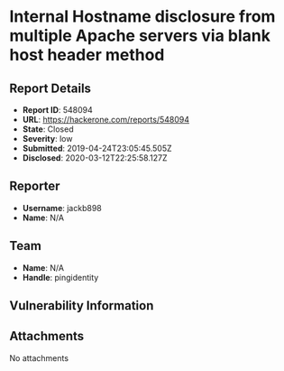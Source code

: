 # Internal Hostname disclosure from multiple Apache servers via blank host header method

## Report Details
- **Report ID**: 548094
- **URL**: https://hackerone.com/reports/548094
- **State**: Closed
- **Severity**: low
- **Submitted**: 2019-04-24T23:05:45.505Z
- **Disclosed**: 2020-03-12T22:25:58.127Z

## Reporter
- **Username**: jackb898
- **Name**: N/A

## Team
- **Name**: N/A
- **Handle**: pingidentity

## Vulnerability Information


## Attachments
No attachments
